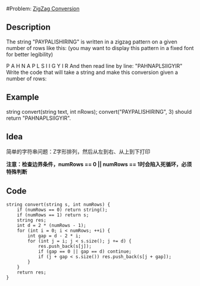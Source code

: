 #Problem: [ZigZag Conversion](https://leetcode.com/problems/zigzag-conversion/) 

## Description
The string "PAYPALISHIRING" is written in a zigzag pattern on a given number of rows like this: (you may want to display this pattern in a fixed font for better legibility)

P   A   H   N
A P L S I I G
Y   I   R
And then read line by line: "PAHNAPLSIIGYIR"
Write the code that will take a string and make this conversion given a number of rows:
## Example
string convert(string text, int nRows);
convert("PAYPALISHIRING", 3) should return "PAHNAPLSIIGYIR".

## Idea
简单的字符串问题：Z字形排列，然后从左到右、从上到下打印

**注意：检查边界条件，numRows == 0 || numRows == 1时会陷入死循环，必须特殊判断**

## Code
    string convert(string s, int numRows) {
	    if (numRows == 0) return string();
	    if (numRows == 1) return s;
	    string res;
	    int d = 2 * (numRows - 1);
	    for (int i = 0; i < numRows; ++i) {
	        int gap = d - 2 * i;
	        for (int j = i; j < s.size(); j += d) {
	            res.push_back(s[j]);
	            if (gap == 0 || gap == d) continue;
	            if (j + gap < s.size()) res.push_back(s[j + gap]);
	        }
	    }
	    return res;
	}
